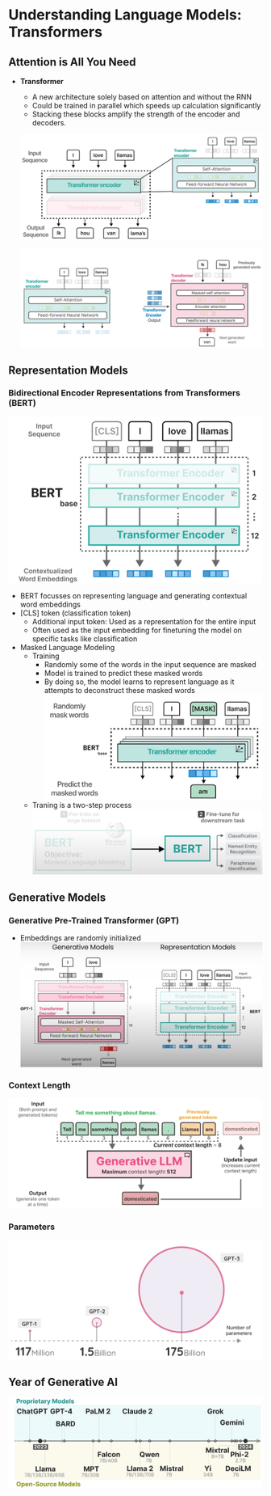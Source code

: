 # Understanding Language Models: Transformers

## Attention is All You Need

- **Transformer**
  - A new architecture solely based on attention and without the RNN
  - Could be trained in parallel which speeds up calculation significantly
  - Stacking these blocks amplify the strength of the encoder and decoders.

  ![Transformer Encoder](../images/4_0.png)

  ![Attention is All You Need](../images/4_1.png)

## Representation Models

### Bidirectional Encoder Representations from Transformers (BERT)

![BERT](../images/4_2.png)

- BERT focusses on representing language and generating contextual word embeddings
- [CLS] token (classification token)
  - Additional input token: Used as a representation for the entire input
  - Often used as the input embedding for finetuning the model on specific tasks like classification
- Masked Language Modeling
  - Training
    - Randomly some of the words in the input sequence are masked
    - Model is trained to predict these masked words
    - By doing so, the model learns to represent language as it attempts to deconstruct these masked words
    ![Masked Language Modeling](../images/4_3.png)
  - Traning is a two-step process
    ![Two-step trainng process](../images/4_4.png)

## Generative Models

### Generative Pre-Trained Transformer (GPT)

- Embeddings are randomly initialized
![GPT & BERT](../images/4_5.png)

### Context Length

![Context Length](../images/4_6.png)

### Parameters

![GPT evolution](../images/4_7.png)

## Year of Generative AI

![Evolution of Proprietary and Open-source models](../images/4_8.png)
